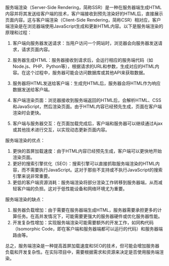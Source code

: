 服务端渲染（Server-Side Rendering，简称SSR）是一种在服务器端生成HTML内容并将其发送给客户端的技术，客户端接收到预先渲染好的HTML后，直接展示页面内容。这与客户端渲染（Client-Side Rendering，简称CSR）相对应，客户端渲染是在浏览器端使用JavaScript生成和更新HTML内容。以下是服务端渲染的原理和过程：

1. 客户端向服务器发送请求：当用户访问一个网站时，浏览器会向服务器发送请求，请求页面内容。

2. 服务器生成HTML：服务器接收到请求后，会运行相应的服务端代码（如Node.js、PHP、Python等），根据请求的URL和参数，生成对应的HTML内容。在这个过程中，服务器可能会访问数据库或其他API来获取数据。

3. 服务器将HTML发送给客户端：生成完HTML后，服务器会将HTML作为响应数据发送给客户端。

4. 客户端渲染页面：浏览器接收到服务端返回的HTML后，会解析HTML、CSS和JavaScript，然后渲染页面。由于HTML内容已经预先生成，页面在客户端渲染时会更快。

5. 客户端与服务器交互：在页面加载完成后，客户端和服务器可以继续通过Ajax或其他技术进行交互，以实现动态更新页面内容。

服务端渲染的优点：

1. 更快的首屏加载速度：由于HTML内容已经预先生成，客户端可以更快地开始渲染页面。
2. 更好的搜索引擎优化（SEO）：搜索引擎可以直接抓取服务端渲染的HTML内容，而不需要执行JavaScript。这对于那些不支持或不执行JavaScript的搜索引擎来说非常重要。
3. 更低的客户端资源消耗：服务端渲染将部分渲染工作转移到服务器端，从而减轻客户端的负担。这对于低性能设备和网络环境尤为重要。

服务端渲染的缺点：

1. 服务器负载增加：由于需要在服务器端生成HTML，服务器需要承担更多的计算任务。在高并发情况下，可能需要更强大的服务器硬件或优化服务器性能。
2. 开发复杂性增加：实现服务端渲染可能需要额外的开发工作，如同构代码（Isomorphic Code，即在客户端和服务器端都可以运行的代码）和服务器端路由等。

总之，服务端渲染是一种提高首屏加载速度和SEO的技术，但可能会增加服务器负载和开发复杂性。在实际项目中，需要根据需求和资源来决定是否使用服务端渲染。